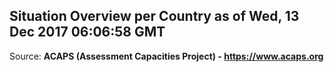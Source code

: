 ## Situation Overview per Country as of Wed, 13 Dec 2017 06:06:58 GMT

Source: **ACAPS (Assessment Capacities Project) - https://www.acaps.org**